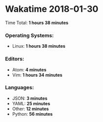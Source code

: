 # Wakatime 2018-01-30

Time Total: **1 hours 38 minutes**

### Operating Systems:
- Linux: **1 hours 38 minutes** 

### Editors:
- Atom: **4 minutes** 
- Vim: **1 hours 34 minutes** 

### Languages:
- JSON: **3 minutes** 
- YAML: **25 minutes** 
- Other: **12 minutes** 
- Python: **56 minutes** 

